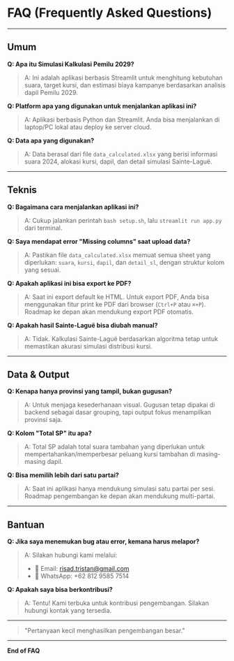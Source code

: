 # FAQ (Frequently Asked Questions)

---

##  Umum

**Q: Apa itu Simulasi Kalkulasi Pemilu 2029?**
> A: Ini adalah aplikasi berbasis Streamlit untuk menghitung kebutuhan suara, target kursi, dan estimasi biaya kampanye berdasarkan analisis dapil Pemilu 2029.

**Q: Platform apa yang digunakan untuk menjalankan aplikasi ini?**
> A: Aplikasi berbasis Python dan Streamlit. Anda bisa menjalankan di laptop/PC lokal atau deploy ke server cloud.

**Q: Data apa yang digunakan?**
> A: Data berasal dari file `data_calculated.xlsx` yang berisi informasi suara 2024, alokasi kursi, dapil, dan detail simulasi Sainte-Laguë.

---

## Teknis

**Q: Bagaimana cara menjalankan aplikasi ini?**
> A: Cukup jalankan perintah `bash setup.sh`, lalu `streamlit run app.py` dari terminal.

**Q: Saya mendapat error "Missing columns" saat upload data?**
> A: Pastikan file `data_calculated.xlsx` memuat semua sheet yang diperlukan: `suara`, `kursi`, `dapil`, dan `detail_sl`, dengan struktur kolom yang sesuai.

**Q: Apakah aplikasi ini bisa export ke PDF?**
> A: Saat ini export default ke HTML. Untuk export PDF, Anda bisa menggunakan fitur print ke PDF dari browser (`Ctrl+P` atau `⌘+P`). Roadmap ke depan akan mendukung export PDF otomatis.

**Q: Apakah hasil Sainte-Laguë bisa diubah manual?**
> A: Tidak. Kalkulasi Sainte-Laguë berdasarkan algoritma tetap untuk memastikan akurasi simulasi distribusi kursi.

---

## Data & Output

**Q: Kenapa hanya provinsi yang tampil, bukan gugusan?**
> A: Untuk menjaga kesederhanaan visual. Gugusan tetap dipakai di backend sebagai dasar grouping, tapi output fokus menampilkan provinsi saja.

**Q: Kolom "Total SP" itu apa?**
> A: Total SP adalah total suara tambahan yang diperlukan untuk mempertahankan/memperbesar peluang kursi tambahan di masing-masing dapil.

**Q: Bisa memilih lebih dari satu partai?**
> A: Saat ini aplikasi hanya mendukung simulasi satu partai per sesi. Roadmap pengembangan ke depan akan mendukung multi-partai.

---

## Bantuan

**Q: Jika saya menemukan bug atau error, kemana harus melapor?**
> A: Silakan hubungi kami melalui:
> - 📧 Email: risad.tristan@gmail.com
> - 📱 WhatsApp: +62 812 9585 7514

**Q: Apakah saya bisa berkontribusi?**
> A: Tentu! Kami terbuka untuk kontribusi pengembangan. Silakan hubungi kontak yang tersedia.

---

> "Pertanyaan kecil menghasilkan pengembangan besar."

---

**End of FAQ**
